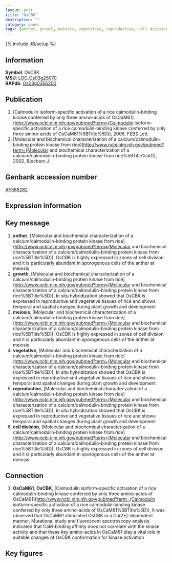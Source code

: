 ```yaml
---
layout: post
title: "OsCBK"
description: ""
category: genes
tags: [anther, growth, meiosis, vegetative, reproductive, cell division]
---
```

{% include JB/setup %}

## Information
__Symbol__: OsCBK  
__MSU__: [LOC_Os03g25070](http://rice.plantbiology.msu.edu/cgi-bin/ORF_infopage.cgi?orf=LOC_Os03g25070)  
__RAPdb__: [Os03g0366200](http://rapdb.dna.affrc.go.jp/viewer/gbrowse_details/irgsp1?name=Os03g0366200)  

## Publication
1. [Calmodulin isoform-specific activation of a rice calmodulin-binding kinase conferred by only three amino-acids of OsCaM61](http://www.ncbi.nlm.nih.gov/pubmed?term=(Calmodulin isoform-specific activation of a rice calmodulin-binding kinase conferred by only three amino-acids of OsCaM61%5BTitle%5D)), 2006, FEBS Lett.
2. [Molecular and biochemical characterization of a calcium/calmodulin-binding protein kinase from rice](http://www.ncbi.nlm.nih.gov/pubmed?term=(Molecular and biochemical characterization of a calcium/calmodulin-binding protein kinase from rice%5BTitle%5D)), 2002, Biochem J.

## Genbank accession number
[AF368282](http://www.ncbi.nlm.nih.gov/nuccore/AF368282)

## Expression information

## Key message
1. __anther__, [Molecular and biochemical characterization of a calcium/calmodulin-binding protein kinase from rice](http://www.ncbi.nlm.nih.gov/pubmed?term=(Molecular and biochemical characterization of a calcium/calmodulin-binding protein kinase from rice%5BTitle%5D)),  OsCBK is highly expressed in zones of cell division and it is particularly abundant in sporogenous cells of the anther at meiosis
2. __growth__, [Molecular and biochemical characterization of a calcium/calmodulin-binding protein kinase from rice](http://www.ncbi.nlm.nih.gov/pubmed?term=(Molecular and biochemical characterization of a calcium/calmodulin-binding protein kinase from rice%5BTitle%5D)),  In situ hybridization showed that OsCBK is expressed in reproductive and vegetative tissues of rice and shows temporal and spatial changes during plant growth and development
3. __meiosis__, [Molecular and biochemical characterization of a calcium/calmodulin-binding protein kinase from rice](http://www.ncbi.nlm.nih.gov/pubmed?term=(Molecular and biochemical characterization of a calcium/calmodulin-binding protein kinase from rice%5BTitle%5D)),  OsCBK is highly expressed in zones of cell division and it is particularly abundant in sporogenous cells of the anther at meiosis
4. __vegetative__, [Molecular and biochemical characterization of a calcium/calmodulin-binding protein kinase from rice](http://www.ncbi.nlm.nih.gov/pubmed?term=(Molecular and biochemical characterization of a calcium/calmodulin-binding protein kinase from rice%5BTitle%5D)),  In situ hybridization showed that OsCBK is expressed in reproductive and vegetative tissues of rice and shows temporal and spatial changes during plant growth and development
5. __reproductive__, [Molecular and biochemical characterization of a calcium/calmodulin-binding protein kinase from rice](http://www.ncbi.nlm.nih.gov/pubmed?term=(Molecular and biochemical characterization of a calcium/calmodulin-binding protein kinase from rice%5BTitle%5D)),  In situ hybridization showed that OsCBK is expressed in reproductive and vegetative tissues of rice and shows temporal and spatial changes during plant growth and development
6. __cell division__, [Molecular and biochemical characterization of a calcium/calmodulin-binding protein kinase from rice](http://www.ncbi.nlm.nih.gov/pubmed?term=(Molecular and biochemical characterization of a calcium/calmodulin-binding protein kinase from rice%5BTitle%5D)),  OsCBK is highly expressed in zones of cell division and it is particularly abundant in sporogenous cells of the anther at meiosis

## Connection
1. __OsCaM61__, __OsCBK__, [Calmodulin isoform-specific activation of a rice calmodulin-binding kinase conferred by only three amino-acids of OsCaM61](http://www.ncbi.nlm.nih.gov/pubmed?term=(Calmodulin isoform-specific activation of a rice calmodulin-binding kinase conferred by only three amino-acids of OsCaM61%5BTitle%5D)),  It was observed that OsCaM61 stimulated OsCBK in a Ca(2+)-dependent manner, Mutational study and fluorescent spectroscopy analysis indicated that CaM-binding affinity does not correlate with the kinase activity and that these key amino-acids in OsCaM61 play a vital role in suitable changes of OsCBK conformation for kinase activation

## Key figures


